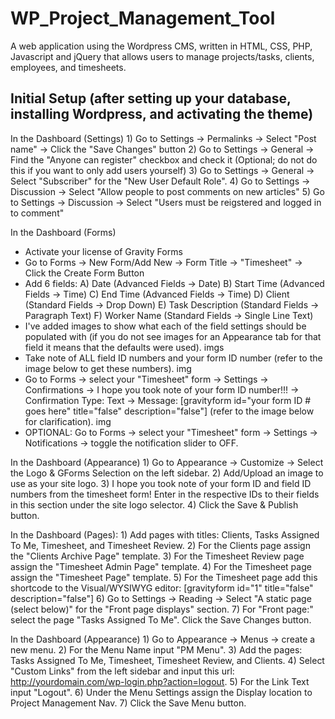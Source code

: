 # WP_Project_Management_Tool
A web application using the Wordpress CMS, written in HTML, CSS, PHP, Javascript and jQuery that allows users to manage projects/tasks, clients, employees, and timesheets.

## Initial Setup (after setting up your database, installing Wordpress, and activating the theme)

In the Dashboard (Settings)
	1) Go to Settings -> Permalinks -> Select "Post name" -> Click the "Save Changes" button
	2) Go to Settings -> General -> Find the "Anyone can register" checkbox and check it (Optional; do not do this if you want to only add users yourself)
	3) Go to Settings -> General -> Select "Subscriber" for the "New User Default Role".
	4) Go to Settings -> Discussion -> Select "Allow people to post comments on new articles"
	5) Go to Settings -> Discussion -> Select "Users must be reigstered and logged in to comment"

In the Dashboard (Forms)
* Activate your license of Gravity Forms
* Go to Forms -> New Form/Add New -> Form Title -> "Timesheet" -> Click the Create Form Button
* Add 6 fields:
A) Date (Advanced Fields -> Date)
B) Start Time (Advanced Fields -> Time)
C) End Time (Advanced Fields -> Time)
D) Client (Standard Fields -> Drop Down)
E) Task Description (Standard Fields -> Paragraph Text)
F) Worker Name (Standard Fields -> Single Line Text)
* I've added images to show what each of the field settings should be populated with (if you do not see images for an Appearance tab for that field it means that the defaults were used).
imgs
* Take note of ALL field ID numbers and your form ID number (refer to the image below to get these numbers).
img
* Go to Forms -> select your "Timesheet" form -> Settings -> Confirmations -> I hope you took note of your form ID number!!! -> Confirmation Type: Text -> Message: [gravityform id="your form ID # goes here" title="false" description="false"] (refer to the image below for clarification).
img
* OPTIONAL: Go to Forms -> select your "Timesheet" form -> Settings -> Notifications -> toggle the notification slider to OFF.


In the Dashboard (Appearance)
	1) Go to Appearance -> Customize -> Select the Logo & GForms Selection on the left sidebar.
	2) Add/Upload an image to use as your site logo.
	3) I hope you took note of your form ID and field ID numbers from the timesheet form! Enter in the respective IDs to their fields in this section under the site logo selector.
	4) Click the Save & Publish button.

In the Dashboard (Pages):
	1) Add pages with titles: Clients, Tasks Assigned To Me, Timesheet, and Timesheet Review.
	2) For the Clients page assign the "Clients Archive Page" template.
	3) For the Timesheet Review page assign the "Timesheet Admin Page" template.
	4) For the Timesheet page assign the "Timesheet Page" template.
	5) For the Timesheet page add this shortcode to the Visual/WYSIWYG editor: [gravityform id="1" title="false" description="false"]
	6) Go to Settings -> Reading -> Select "A static page (select below)" for the "Front page displays" section.
	7) For "Front page:" select the page "Tasks Assigned To Me". Click the Save Changes button.

In the Dashboard (Appearance)
	1) Go to Appearance -> Menus -> create a new menu.
	2) For the Menu Name input "PM Menu".
	3) Add the pages: Tasks Assigned To Me, Timesheet, Timesheet Review, and Clients.
	4) Select "Custom Links" from the left sidebar and input this url: http://yourdomain.com/wp-login.php?action=logout.
	5) For the Link Text input "Logout".
	6) Under the Menu Settings assign the Display location to Project Management Nav.
	7) Click the Save Menu button.
